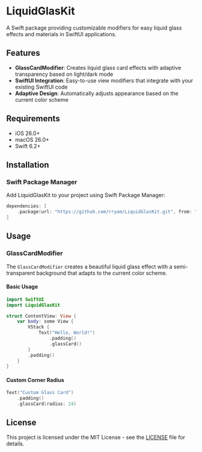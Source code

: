 # LiquidGlasKit

A Swift package providing customizable modifiers for easy liquid glass effects and materials in SwiftUI applications.

## Features

- **GlassCardModifier**: Creates liquid glass card effects with adaptive transparency based on light/dark mode
- **SwiftUI Integration**: Easy-to-use view modifiers that integrate with your existing SwiftUI code
- **Adaptive Design**: Automatically adjusts appearance based on the current color scheme

## Requirements

- iOS 26.0+
- macOS 26.0+
- Swift 6.2+

## Installation

### Swift Package Manager

Add LiquidGlasKit to your project using Swift Package Manager:

```swift
dependencies: [
    .package(url: "https://github.com/rryam/LiquidGlasKit.git", from: "0.0.1")
]
```

## Usage

### GlassCardModifier

The `GlassCardModifier` creates a beautiful liquid glass effect with a semi-transparent background that adapts to the current color scheme.

#### Basic Usage

```swift
import SwiftUI
import LiquidGlasKit

struct ContentView: View {
    var body: some View {
        VStack {
            Text("Hello, World!")
                .padding()
                .glassCard()
        }
        .padding()
    }
}
```

#### Custom Corner Radius

```swift
Text("Custom Glass Card")
    .padding()
    .glassCard(radius: 24)
```

## License

This project is licensed under the MIT License - see the [LICENSE](LICENSE) file for details.
